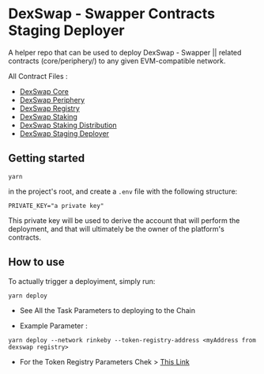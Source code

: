 # DexSwap - Swapper Contracts Staging Deployer

A helper repo that can be used to deploy DexSwap - Swapper || related contracts
(core/periphery/) to any given EVM-compatible network.

All Contract Files :
- [DexSwap Core](https://github.com/Agin-DropDisco/dexswap-core)
- [DexSwap Periphery](https://github.com/Agin-DropDisco/dexswap-periphery)
- [DexSwap Registry](https://github.com/Agin-DropDisco/dexswap-registry)
- [DexSwap Staking](https://github.com/Agin-DropDisco/dexswap-staking)
- [DexSwap Staking Distribution](https://github.com/Agin-DropDisco/dexswap-staking-ditribution)
- [DexSwap Staging Deployer](https://github.com/Agin-DropDisco/dexswap-swapper-staging)

## Getting started

```
yarn
```

in the project's root, and create a `.env` file with the following structure:

```
PRIVATE_KEY="a private key"
```

This private key will be used to derive the account that will perform the
deployment, and that will ultimately be the owner of the platform's contracts.

## How to use

To actually trigger a deployiment, simply run:

```
yarn deploy
```
- See All the Task Parameters to deploying to the Chain

- Example Parameter : 
```
yarn deploy --network rinkeby --token-registry-address <myAddress from dexswap registry>
```

- For the Token Registry Parameters Chek > [This Link](https://github.com/Agin-DropDisco/dexswap-registry) 


